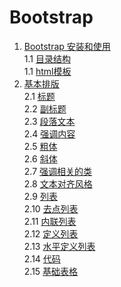 # Bootstrap

1. [Bootstrap 安装和使用](./Bootstrap开始.md)    
 1.1 [目录结构](./Bootstrap开始.md#目录结构)    
 1.1 [html模板](./Bootstrap开始.md#html模板)    
2. [基本排版](./基本排版.md)    
 2.1 [标题](./基本排版.md#标题)    
 2.2 [副标题](./基本排版.md#副标题)    
 2.3 [段落文本](./基本排版.md#段落文本)    
 2.4 [强调内容](./基本排版.md#强调内容)    
 2.5 [粗体](./基本排版.md#粗体)    
 2.6 [斜体](./基本排版.md#斜体)    
 2.7 [强调相关的类](./基本排版.md#强调相关的类)    
 2.8 [文本对齐风格](./基本排版.md#文本对齐风格)    
 2.9 [列表](./基本排版.md#列表)    
 2.10 [去点列表](./基本排版.md#去点列表)    
 2.11 [内联列表](./基本排版.md#内联列表)    
 2.12 [定义列表](./基本排版.md#定义列表)    
 2.13 [水平定义列表](./基本排版.md#水平定义列表)    
 2.14 [代码](./基本排版.md#代码)    
 2.15 [基础表格](./基本排版.md#基础表格)    
